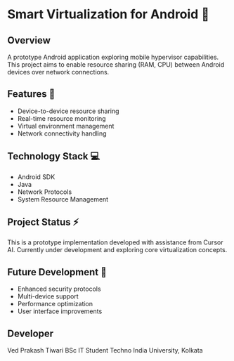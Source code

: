 # Smart Virtualization for Android 📱

## Overview
A prototype Android application exploring mobile hypervisor capabilities. This project aims to enable resource sharing (RAM, CPU) between Android devices over network connections.

## Features 🚀
- Device-to-device resource sharing
- Real-time resource monitoring
- Virtual environment management
- Network connectivity handling

## Technology Stack 💻
- Android SDK
- Java
- Network Protocols
- System Resource Management

## Project Status ⚡
This is a prototype implementation developed with assistance from Cursor AI. Currently under development and exploring core virtualization concepts.



## Future Development 🔮
- Enhanced security protocols
- Multi-device support
- Performance optimization
- User interface improvements

## Developer
Ved Prakash Tiwari
BSc IT Student
Techno India University, Kolkata
